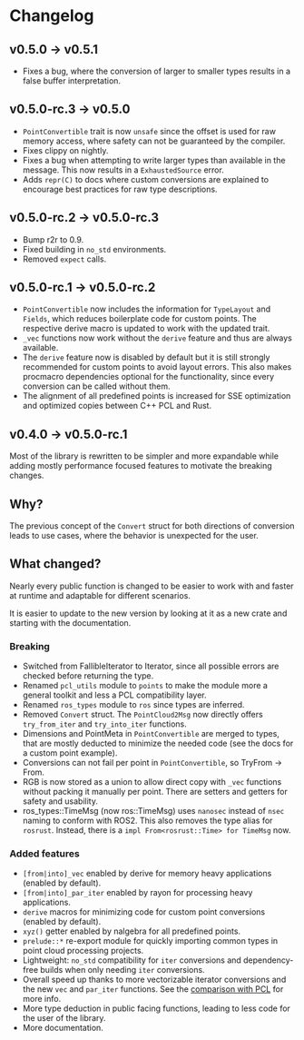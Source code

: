 # Changelog

## v0.5.0 -> v0.5.1

- Fixes a bug, where the conversion of larger to smaller types results in a false buffer interpretation.

## v0.5.0-rc.3 -> v0.5.0

- `PointConvertible` trait is now `unsafe` since the offset is used for raw memory access, where safety can not be guaranteed by the compiler.
- Fixes clippy on nightly.
- Fixes a bug when attempting to write larger types than available in the message. This now results in a `ExhaustedSource` error.
- Adds `repr(C)` to docs where custom conversions are explained to encourage best practices for raw type descriptions.

## v0.5.0-rc.2 -> v0.5.0-rc.3

- Bump r2r to 0.9.
- Fixed building in `no_std` environments.
- Removed `expect` calls.

## v0.5.0-rc.1 -> v0.5.0-rc.2

- `PointConvertible` now includes the information for `TypeLayout` and `Fields`, which reduces boilerplate code for custom points. The respective derive macro is updated to work with the updated trait.
- `_vec` functions now work without the `derive` feature and thus are always available.
- The `derive` feature now is disabled by default but it is still strongly recommended for custom points to avoid layout errors. This also makes procmacro dependencies optional for the functionality, since every conversion can be called without them.
- The alignment of all predefined points is increased for SSE optimization and optimized copies between C++ PCL and Rust.

## v0.4.0 -> v0.5.0-rc.1

Most of the library is rewritten to be simpler and more expandable while adding mostly performance focused features to motivate the breaking changes.

## Why?

The previous concept of the `Convert` struct for both directions of conversion leads to use cases, where the behavior is unexpected for the user.

## What changed?

Nearly every public function is changed to be easier to work with and faster at runtime and adaptable for different scenarios.

It is easier to update to the new version by looking at it as a new crate and starting with the documentation.

### Breaking

- Switched from FallibleIterator to Iterator, since all possible errors are checked before returning the type.
- Renamed `pcl_utils` module to `points` to make the module more a general toolkit and less a PCL compatibility layer.
- Renamed `ros_types` module to `ros` since types are inferred.
- Removed `Convert` struct. The `PointCloud2Msg` now directly offers `try_from_iter` and `try_into_iter` functions.
- Dimensions and PointMeta in `PointConvertible` are merged to types, that are mostly deducted to minimize the needed code (see the docs for a custom point example).
- Conversions can not fail per point in `PointConvertible`, so TryFrom -> From.
- RGB is now stored as a union to allow direct copy with `_vec` functions without packing it manually per point. There are setters and getters for safety and usability.
- ros_types::TimeMsg (now ros::TimeMsg) uses `nanosec` instead of `nsec` naming to conform with ROS2. This also removes the type alias for `rosrust`. Instead, there is a `impl From<rosrust::Time> for TimeMsg` now.

### Added features

- `[from|into]_vec` enabled by derive for memory heavy applications (enabled by default).
- `[from|into]_par_iter` enabled by rayon for processing heavy applications.
- `derive` macros for minimizing code for custom point conversions (enabled by default).
- `xyz()` getter enabled by nalgebra for all predefined points.
- `prelude::*` re-export module for quickly importing common types in point cloud processing projects.
- Lightweight: `no_std` compatibility for `iter` conversions and dependency-free builds when only needing `iter` conversions.
- Overall speed up thanks to more vectorizable iterator conversions and the new `vec` and `par_iter` functions. See the [comparison with PCL](https://github.com/stelzo/ros_pcl_conv_bench) for more info.
- More type deduction in public facing functions, leading to less code for the user of the library.
- More documentation.
